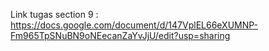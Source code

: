 Link tugas section 9 :
https://docs.google.com/document/d/147VplEL66eXUMNP-Fm965TpSNuBN9oNEecanZaYvJjU/edit?usp=sharing